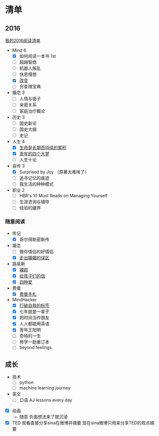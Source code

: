 # 清单 #

## 2016 ##

[我的2016阅读清单](http://www.douban.com/doulist/43579318/)

- Mind 6
	- [x] 如何阅读一本书 1st
	- [ ] 超越智商
	- [ ] 机器人叛乱
	- [ ] 快思慢想
	- [x] [改变](https://jeremiahzhang.github.io/mind/2016/01/19/change.html)
	- [ ] 穷查理宝典
- 婚恋 3 
	- [ ] 人情与面子
	- [ ] 亲密关系
	- [ ] 家庭治疗概论
- 历史 3
	- [ ] 国史新论
	- [ ] 国史大纲
	- [ ] 史记
- 人生 4
	- [x] [生命是长期而持续的累积](https://jeremiahzhang.github.io/mind/2016/01/18/dilemma-and-selection.html)
	- [x] [青年的四个大梦](https://jeremiahzhang.github.io/mind/2016/01/20/4-great-dreams-of-youth.html)
	- [ ] 人生十论
- 自传 3 
	- [x] Surprised by Joy （原著太难啃了）
	- [ ] 追寻记忆的痕迹
	- [ ] 我生活的种种模式
- 职业 2
	- [ ] HBR's 10 Must Reads on Managing Yourself 
	- [ ] 生涯咨询与辅导
	- [ ] 经验的疆界

### 随意阅读 ###

- 传记
	- [x] 哥尔得斯密斯传
- 婚恋
	- [ ] 做你情侣的好情侣
	- [x] [走出婚姻的误区](http://book.douban.com/subject/25909976/)
- 路易斯
	- [x] [裸颜](http://book.douban.com/subject/25707591/)
	- [x] [给孩子们的信](http://book.douban.com/subject/3838032/) 
	- [x] [四种爱](http://book.douban.com/subject/25707606/)
- 费曼
	- [x] [费曼手札](http://book.douban.com/subject/3297608/) 
- MindHacker
	- [x] [打破自我的标签](http://book.douban.com/subject/26677905/)
	- [x] 七年就是一辈子
	- [x] 把时间当作朋友
	- [x] 人人都能用英语
	- [x] 青年王阳明
	- [ ] 奇特的一生
	- [ ] 修学一助重订本
	- [ ] beyond feelings
	
## 成长 ##

- 技术
	- [ ] python
	- [ ] machine learning journey
- 英文
	- [ ] 口语 AJ lessons every day
- [x] 绘画
	- 随意 负面想法来了就沉浸
- [x] TED 观看直接分享sina在微博并摘要 现在sina微博只用来分享TED的观点摘要
